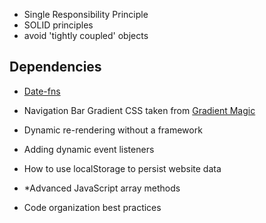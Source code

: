 * Single Responsibility Principle
* SOLID principles
* avoid 'tightly coupled' objects

## Dependencies

* [Date-fns](https://github.com/date-fns/date-fns)
* Navigation Bar Gradient CSS taken from [Gradient Magic](https://www.gradientmagic.com/)

* Dynamic re-rendering without a framework
*  Adding dynamic event listeners
* How to use localStorage to persist website data
* *Advanced JavaScript array methods
* Code organization best practices